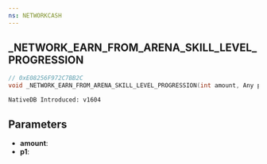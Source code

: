 ```yaml
---
ns: NETWORKCASH
---
```

## _NETWORK_EARN_FROM_ARENA_SKILL_LEVEL_PROGRESSION

```c
// 0xE08256F972C7BB2C
void _NETWORK_EARN_FROM_ARENA_SKILL_LEVEL_PROGRESSION(int amount, Any p1);
```

```
NativeDB Introduced: v1604
```

## Parameters
* **amount**:
* **p1**:
